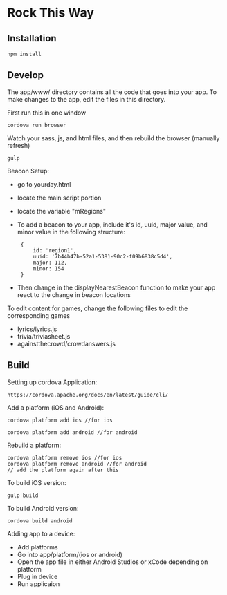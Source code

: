 # Rock This Way

## Installation
    npm install
    
## Develop
The app/www/ directory contains all the code that goes into your app. To make changes to the app, edit the files in this directory.

First run this in one window
    
    cordova run browser

Watch your sass, js, and html files, and then rebuild the browser (manually refresh)

    gulp
    
Beacon Setup:
 - go to  yourday.html
 - locate the main script portion
 - locate the variable "mRegions"
 - To add a beacon to your app, include it's id, uuid, major value, and minor value in the following structure:
    
        {
            id: 'region1',
            uuid: '7b44b47b-52a1-5381-90c2-f09b6838c5d4',
            major: 112,
            minor: 154
        }
 - Then change in the displayNearestBeacon function to make your app react to the change in beacon locations


To edit content for games, change the following files to edit the corresponding games
 - lyrics/lyrics.js
 - trivia/triviasheet.js
 - againstthecrowd/crowdanswers.js

    
## Build
Setting up cordova Application:

    https://cordova.apache.org/docs/en/latest/guide/cli/

Add a platform (iOS and Android):
    
    cordova platform add ios //for ios
    
    cordova platform add android //for android
    
Rebuild a platform:
    
    cordova platform remove ios //for ios
    cordova platform remove android //for android
    // add the platform again after this
    
    
To build iOS version:
    
    gulp build
    
To build Android version:
    
    cordova build android
    
Adding app to a device:
 - Add platforms
 - Go into app/platform/(ios or android)
 - Open the app file in either Android Studios or xCode depending on platform
 - Plug in device
 - Run applicaion





   
